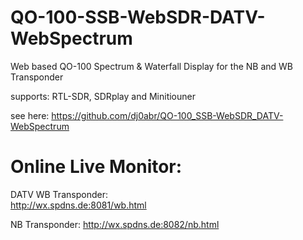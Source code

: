 # QO-100-SSB-WebSDR-DATV-WebSpectrum
Web based QO-100 Spectrum &amp; Waterfall Display for the NB and WB Transponder

supports: RTL-SDR, SDRplay and Minitiouner

see here: https://github.com/dj0abr/QO-100_SSB-WebSDR_DATV-WebSpectrum

# Online Live Monitor:

DATV WB Transponder:  
http://wx.spdns.de:8081/wb.html

NB Transponder:
http://wx.spdns.de:8082/nb.html
